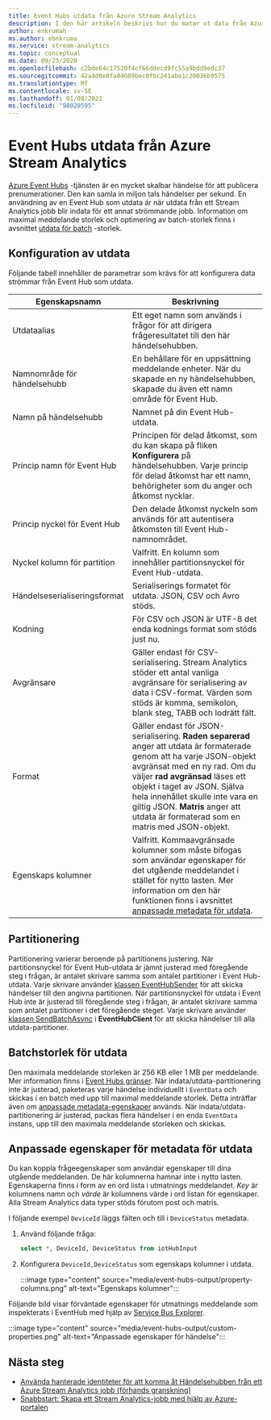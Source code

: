 ```yaml
---
title: Event Hubs utdata från Azure Stream Analytics
description: I den här artikeln beskrivs hur du matar ut data från Azure Stream Analytics till Azure Event Hubs.
author: enkrumah
ms.author: ebnkruma
ms.service: stream-analytics
ms.topic: conceptual
ms.date: 09/23/2020
ms.openlocfilehash: c2bde64c17520f4cf66ddecd9fc55a9bdd9edc37
ms.sourcegitcommit: 42a4d0e8fa84609bec0f6c241abe1c20036b9575
ms.translationtype: MT
ms.contentlocale: sv-SE
ms.lasthandoff: 01/08/2021
ms.locfileid: "98020595"
---
```

# <a name="event-hubs-output-from-azure-stream-analytics"></a>Event Hubs utdata från Azure Stream Analytics

[Azure Event Hubs](https://azure.microsoft.com/services/event-hubs/) -tjänsten är en mycket skalbar händelse för att publicera prenumerationer. Den kan samla in miljon tals händelser per sekund. En användning av en Event Hub som utdata är när utdata från ett Stream Analytics jobb blir indata för ett annat strömmande jobb. Information om maximal meddelande storlek och optimering av batch-storlek finns i avsnittet [utdata för batch](#output-batch-size) -storlek.

## <a name="output-configuration"></a>Konfiguration av utdata

Följande tabell innehåller de parametrar som krävs för att konfigurera data strömmar från Event Hub som utdata.

| Egenskapsnamn | Beskrivning |
| --- | --- |
| Utdataalias | Ett eget namn som används i frågor för att dirigera frågeresultatet till den här händelsehubben. |
| Namnområde för händelsehubb | En behållare för en uppsättning meddelande enheter. När du skapade en ny händelsehubben, skapade du även ett namn område för Event Hub. |
| Namn på händelsehubb | Namnet på din Event Hub-utdata. |
| Princip namn för Event Hub | Principen för delad åtkomst, som du kan skapa på fliken **Konfigurera** på händelsehubben. Varje princip för delad åtkomst har ett namn, behörigheter som du anger och åtkomst nycklar. |
| Princip nyckel för Event Hub | Den delade åtkomst nyckeln som används för att autentisera åtkomsten till Event Hub-namnområdet. |
| Nyckel kolumn för partition | Valfritt. En kolumn som innehåller partitionsnyckel för Event Hub-utdata. |
| Händelseserialiseringsformat | Serialiserings formatet för utdata. JSON, CSV och Avro stöds. |
| Kodning | För CSV och JSON är UTF-8 det enda kodnings format som stöds just nu. |
| Avgränsare | Gäller endast för CSV-serialisering. Stream Analytics stöder ett antal vanliga avgränsare för serialisering av data i CSV-format. Värden som stöds är komma, semikolon, blank steg, TABB och lodrätt fält. |
| Format | Gäller endast för JSON-serialisering. **Raden separerad** anger att utdata är formaterade genom att ha varje JSON-objekt avgränsat med en ny rad. Om du väljer **rad avgränsad** läses ett objekt i taget av JSON. Själva hela innehållet skulle inte vara en giltig JSON. **Matris** anger att utdata är formaterad som en matris med JSON-objekt.  |
| Egenskaps kolumner | Valfritt. Kommaavgränsade kolumner som måste bifogas som användar egenskaper för det utgående meddelandet i stället för nytto lasten. Mer information om den här funktionen finns i avsnittet [anpassade metadata för utdata](#custom-metadata-properties-for-output). |

## <a name="partitioning"></a>Partitionering

Partitionering varierar beroende på partitionens justering. När partitionsnyckel för Event Hub-utdata är jämnt justerad med föregående steg i frågan, är antalet skrivare samma som antalet partitioner i Event Hub-utdata. Varje skrivare använder [klassen EventHubSender](/dotnet/api/microsoft.servicebus.messaging.eventhubsender?view=azure-dotnet&preserve-view=true) för att skicka händelser till den angivna partitionen. När partitionsnyckel för utdata i Event Hub inte är justerad till föregående steg i frågan, är antalet skrivare samma som antalet partitioner i det föregående steget. Varje skrivare använder [klassen SendBatchAsync](/dotnet/api/microsoft.servicebus.messaging.eventhubclient.sendasync?view=azure-dotnet&preserve-view=true) i **EventHubClient** för att skicka händelser till alla utdata-partitioner. 

## <a name="output-batch-size"></a>Batchstorlek för utdata

Den maximala meddelande storleken är 256 KB eller 1 MB per meddelande. Mer information finns i [Event Hubs gränser](../event-hubs/event-hubs-quotas.md). När indata/utdata-partitionering inte är justerad, paketeras varje händelse individuellt i `EventData` och skickas i en batch med upp till maximal meddelande storlek. Detta inträffar även om [anpassade metadata-egenskaper](#custom-metadata-properties-for-output) används. När indata/utdata-partitionering är justerad, packas flera händelser i en enda `EventData` instans, upp till den maximala meddelande storleken och skickas.

## <a name="custom-metadata-properties-for-output"></a>Anpassade egenskaper för metadata för utdata

Du kan koppla frågeegenskaper som användar egenskaper till dina utgående meddelanden. De här kolumnerna hamnar inte i nytto lasten. Egenskaperna finns i form av en ord lista i utmatnings meddelandet. *Key* är kolumnens namn och *värde* är kolumnens värde i ord listan för egenskaper. Alla Stream Analytics data typer stöds förutom post och matris.

I följande exempel `DeviceId` läggs fälten och till i `DeviceStatus` metadata.

1. Använd följande fråga:

   ```sql
   select *, DeviceId, DeviceStatus from iotHubInput
   ```

1. Konfigurera `DeviceId,DeviceStatus` som egenskaps kolumner i utdata.

   :::image type="content" source="media/event-hubs-output/property-columns.png" alt-text="Egenskaps kolumner":::

Följande bild visar förväntade egenskaper för utmatnings meddelande som inspekterats i EventHub med hjälp av [Service Bus Explorer](https://github.com/paolosalvatori/ServiceBusExplorer).

:::image type="content" source="media/event-hubs-output/custom-properties.png" alt-text="Anpassade egenskaper för händelse":::

## <a name="next-steps"></a>Nästa steg

* [Använda hanterade identiteter för att komma åt Händelsehubben från ett Azure Stream Analytics jobb (förhands granskning)](event-hubs-managed-identity.md)
* [Snabbstart: Skapa ett Stream Analytics-jobb med hjälp av Azure-portalen](stream-analytics-quick-create-portal.md)
